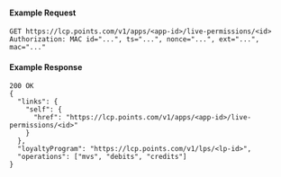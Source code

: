 #### Example Request

    GET https://lcp.points.com/v1/apps/<app-id>/live-permissions/<id>
    Authorization: MAC id="...", ts="...", nonce="...", ext="...", mac="..."

#### Example Response

    200 OK
    {
      "links": {
        "self": {
          "href": "https://lcp.points.com/v1/apps/<app-id>/live-permissions/<id>"
        }
      },
      "loyaltyProgram": "https://lcp.points.com/v1/lps/<lp-id>",
      "operations": ["mvs", "debits", "credits"]
    }


